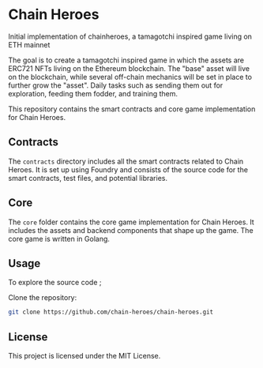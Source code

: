 # Chain Heroes

Initial implementation of chainheroes, a tamagotchi inspired game living on ETH mainnet

The goal is to create a tamagotchi inspired game in which the assets are ERC721 NFTs living on the Ethereum blockchain.
The "base" asset will live on the blockchain, while several off-chain mechanics will be set in place to further grow the "asset".
Daily tasks such as sending them out for exploration, feeding them fodder, and training them.

This repository contains the smart contracts and core game implementation for Chain Heroes.

## Contracts

The `contracts` directory includes all the smart contracts related to Chain Heroes. It is set up using Foundry and consists of the source code for the smart contracts, test files, and potential libraries.

## Core

The `core` folder contains the core game implementation for Chain Heroes. It includes the assets and backend components that shape up the game. The core game is written in Golang.

## Usage

To explore the source code ;

Clone the repository:

```bash
git clone https://github.com/chain-heroes/chain-heroes.git
```

## License

This project is licensed under the MIT License.
